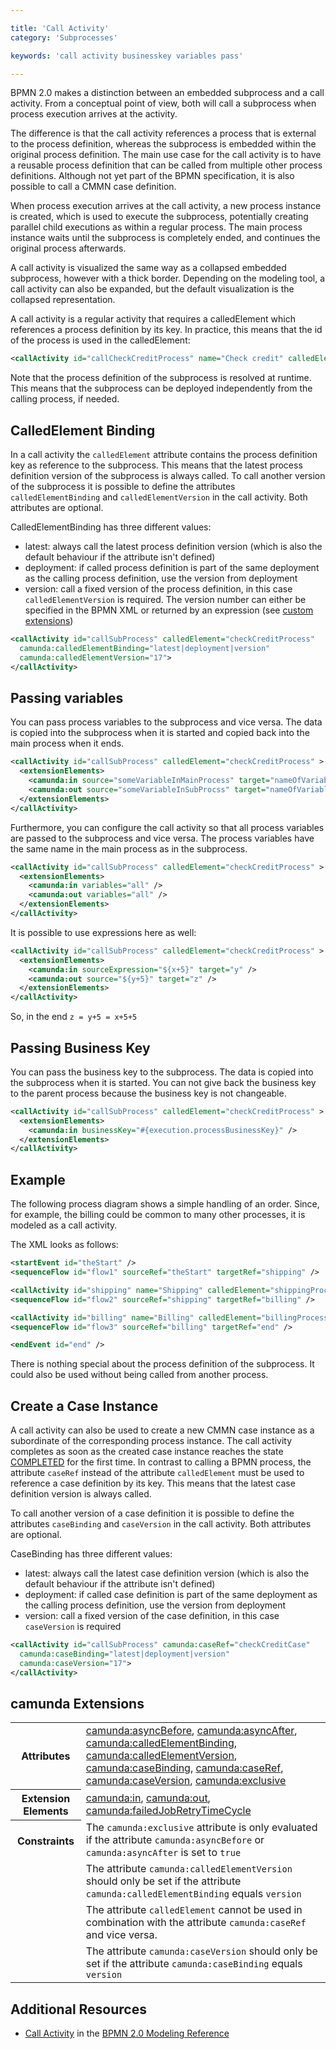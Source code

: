 ```yaml
---

title: 'Call Activity'
category: 'Subprocesses'

keywords: 'call activity businesskey variables pass'

---
```



BPMN 2.0 makes a distinction between an embedded subprocess and a call activity. From a conceptual point of view, both will call a subprocess when process execution arrives at the activity.

The difference is that the call activity references a process that is external to the process definition, whereas the subprocess is embedded within the original process definition. The main use case for the call activity is to have a reusable process definition that can be called from multiple other process definitions. Although not yet part of the BPMN specification, it is also possible to call a CMMN case definition.

When process execution arrives at the call activity, a new process instance is created, which is used to execute the subprocess, potentially creating parallel child executions as within a regular process. The main process instance waits until the subprocess is completely ended, and continues the original process afterwards.

<div data-bpmn-diagram="implement/call-activity"></div>

A call activity is visualized the same way as a collapsed embedded subprocess, however with a thick border. Depending on the modeling tool, a call activity can also be expanded, but the default visualization is the collapsed representation.

A call activity is a regular activity that requires a calledElement which references a process definition by its key. In practice, this means that the id of the process is used in the calledElement:

```xml
<callActivity id="callCheckCreditProcess" name="Check credit" calledElement="checkCreditProcess" />
```

Note that the process definition of the subprocess is resolved at runtime. This means that the subprocess can be deployed independently from the calling process, if needed.


## CalledElement Binding

In a call activity the `calledElement` attribute contains the process definition key as reference to the subprocess. This means that the latest process definition version of the subprocess is always called.
To call another version of the subprocess it is possible to define the attributes `calledElementBinding` and `calledElementVersion` in the call activity. Both attributes are optional.

CalledElementBinding has three different values:

*   latest: always call the latest process definition version (which is also the default behaviour if the attribute isn't defined)
* 	deployment: if called process definition is part of the same deployment as the calling process definition, use the version from deployment
*   version: call a fixed version of the process definition, in this case `calledElementVersion` is required. The version number can either be
    specified in the BPMN XML or returned by an expression (see [custom extensions](ref:#custom-extensions-camunda-extension-attributes-camundacalledelementversion))

```xml
<callActivity id="callSubProcess" calledElement="checkCreditProcess"
  camunda:calledElementBinding="latest|deployment|version"
  camunda:calledElementVersion="17">
</callActivity>
```


## Passing variables

You can pass process variables to the subprocess and vice versa. The data is copied into the subprocess when it is started and copied back into the main process when it ends.

```xml
<callActivity id="callSubProcess" calledElement="checkCreditProcess" >
  <extensionElements>
    <camunda:in source="someVariableInMainProcess" target="nameOfVariableInSubProcess" />
    <camunda:out source="someVariableInSubProcss" target="nameOfVariableInMainProcess" />
  </extensionElements>
</callActivity>
```

Furthermore, you can configure the call activity so that all process variables are passed to the subprocess and vice versa. The process variables have the same name in the main process as in the subprocess.

```xml
<callActivity id="callSubProcess" calledElement="checkCreditProcess" >
  <extensionElements>
    <camunda:in variables="all" />
    <camunda:out variables="all" />
  </extensionElements>
</callActivity>
```

It is possible to use expressions here as well:

```xml
<callActivity id="callSubProcess" calledElement="checkCreditProcess" >
  <extensionElements>
    <camunda:in sourceExpression="${x+5}" target="y" />
    <camunda:out source="${y+5}" target="z" />
  </extensionElements>
</callActivity>
```

So, in the end `z = y+5 = x+5+5`


## Passing Business Key

You can pass the business key to the subprocess. The data is copied into the subprocess when it is started. You can not give back the business key to the parent process because the business key is not changeable.

```xml
<callActivity id="callSubProcess" calledElement="checkCreditProcess" >
  <extensionElements>
    <camunda:in businessKey="#{execution.processBusinessKey}" />
  </extensionElements>
</callActivity>
```


## Example

The following process diagram shows a simple handling of an order. Since, for example, the billing could be common to many other processes, it is modeled as a call activity.

<div data-bpmn-diagram="implement/call-activity"></div>

The XML looks as follows:

```xml
<startEvent id="theStart" />
<sequenceFlow id="flow1" sourceRef="theStart" targetRef="shipping" />

<callActivity id="shipping" name="Shipping" calledElement="shippingProcess" />
<sequenceFlow id="flow2" sourceRef="shipping" targetRef="billing" />

<callActivity id="billing" name="Billing" calledElement="billingProcess" />
<sequenceFlow id="flow3" sourceRef="billing" targetRef="end" />

<endEvent id="end" />
```

There is nothing special about the process definition of the subprocess. It could also be used without being called from another process.

## Create a Case Instance

A call activity can also be used to create a new CMMN case instance as a subordinate of the corresponding process instance. The call activity completes as soon as the created case instance reaches the state [COMPLETED](ref:/api-references/cmmn10/#concepts-plan-item-lifecycles-case-instance-lifecycle) for the first time. In contrast to calling a BPMN process, the attribute `caseRef` instead of the attribute `calledElement` must be used to reference a case definition by its key. This means that the latest case definition version is always called.

To call another version of a case definition it is possible to define the attributes `caseBinding` and `caseVersion` in the call activity. Both attributes are optional.

CaseBinding has three different values:

*   latest: always call the latest case definition version (which is also the default behaviour if the attribute isn't defined)
*   deployment: if called case  definition is part of the same deployment as the calling process definition, use the version from deployment
*   version: call a fixed version of the case definition, in this case `caseVersion` is required

```xml
<callActivity id="callSubProcess" camunda:caseRef="checkCreditCase"
  camunda:caseBinding="latest|deployment|version"
  camunda:caseVersion="17">
</callActivity>
```

## camunda Extensions

<table class="table table-striped">
  <tr>
    <th>Attributes</th>
    <td>
      <a href="ref:#custom-extensions-camunda-extension-attributes-camundaasyncbefore">camunda:asyncBefore</a>,
      <a href="ref:#custom-extensions-camunda-extension-attributes-camundaasyncafter">camunda:asyncAfter</a>,
      <a href="ref:#custom-extensions-camunda-extension-attributes-camundacalledelementbinding">camunda:calledElementBinding</a>,
      <a href="ref:#custom-extensions-camunda-extension-attributes-camundacalledelementversion">camunda:calledElementVersion</a>,
      <a href="ref:#custom-extensions-camunda-extension-attributes-camundacasebinding">camunda:caseBinding</a>,
      <a href="ref:#custom-extensions-camunda-extension-attributes-camundacaseref">camunda:caseRef</a>,
      <a href="ref:#custom-extensions-camunda-extension-attributes-camundacaseversion">camunda:caseVersion</a>,
      <a href="ref:#custom-extensions-camunda-extension-attributes-camundaexclusive">camunda:exclusive</a>
    </td>
  </tr>
  <tr>
    <th>Extension Elements</th>
    <td>
      <a href="ref:#custom-extensions-camunda-extension-elements-camundain">camunda:in</a>,
      <a href="ref:#custom-extensions-camunda-extension-elements-camundaout">camunda:out</a>,
      <a href="ref:#custom-extensions-camunda-extension-elements-camundafailedjobretrytimecycle">camunda:failedJobRetryTimeCycle</a>
    </td>
  </tr>
  <tr>
    <th>Constraints</th>
    <td>
      The <code>camunda:exclusive</code> attribute is only evaluated if the attribute
      <code>camunda:asyncBefore</code> or <code>camunda:asyncAfter</code> is set to <code>true</code>
    </td>
  </tr>
  <tr>
    <td></td>
    <td>
      The attribute <code>camunda:calledElementVersion</code> should only be set if
      the attribute <code>camunda:calledElementBinding</code> equals <code>version</code>
    </td>
  </tr>
  <tr>
    <td></td>
    <td>
      The attribute <code>calledElement</code> cannot be used in combination
      with the attribute <code>camunda:caseRef</code> and vice versa.
    </td>
  </tr>
  <tr>
    <td></td>
    <td>
      The attribute <code>camunda:caseVersion</code> should only be set if
      the attribute <code>camunda:caseBinding</code> equals <code>version</code>
    </td>
  </tr>
</table>

## Additional Resources

*   [Call Activity](http://camunda.org/bpmn/reference.html#activities-call-activity) in the [BPMN 2.0 Modeling Reference](http://camunda.org/bpmn/reference.html)

